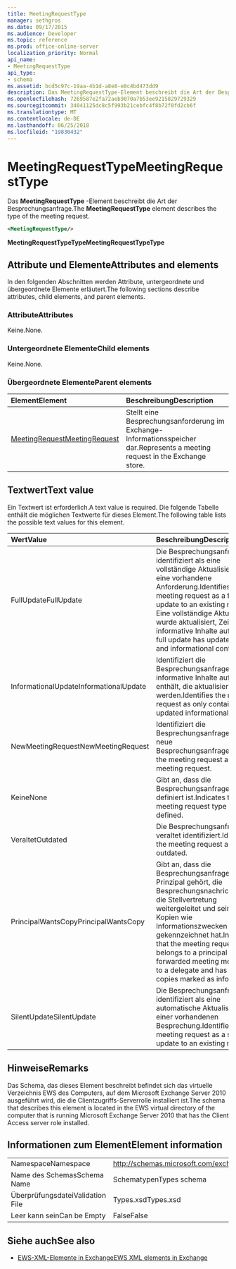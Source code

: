 ```yaml
---
title: MeetingRequestType
manager: sethgros
ms.date: 09/17/2015
ms.audience: Developer
ms.topic: reference
ms.prod: office-online-server
localization_priority: Normal
api_name:
- MeetingRequestType
api_type:
- schema
ms.assetid: bcd5c97c-19aa-4b1d-a8e8-e8c4bd473dd9
description: Das MeetingRequestType-Element beschreibt die Art der Besprechungsanfrage.
ms.openlocfilehash: 7269587e2fa72aeb9070a7b53ee9215829729329
ms.sourcegitcommit: 34041125dc8c5f993b21cebfc4f8b72f0fd2cb6f
ms.translationtype: MT
ms.contentlocale: de-DE
ms.lasthandoff: 06/25/2018
ms.locfileid: "19830432"
---
```

# <a name="meetingrequesttype"></a><span data-ttu-id="182dd-103">MeetingRequestType</span><span class="sxs-lookup"><span data-stu-id="182dd-103">MeetingRequestType</span></span>

<span data-ttu-id="182dd-104">Das **MeetingRequestType** -Element beschreibt die Art der Besprechungsanfrage.</span><span class="sxs-lookup"><span data-stu-id="182dd-104">The **MeetingRequestType** element describes the type of the meeting request.</span></span> 
  
```xml
<MeetingRequestType/>
```

 <span data-ttu-id="182dd-105">**MeetingRequestTypeType**</span><span class="sxs-lookup"><span data-stu-id="182dd-105">**MeetingRequestTypeType**</span></span>
## <a name="attributes-and-elements"></a><span data-ttu-id="182dd-106">Attribute und Elemente</span><span class="sxs-lookup"><span data-stu-id="182dd-106">Attributes and elements</span></span>

<span data-ttu-id="182dd-107">In den folgenden Abschnitten werden Attribute, untergeordnete und übergeordnete Elemente erläutert.</span><span class="sxs-lookup"><span data-stu-id="182dd-107">The following sections describe attributes, child elements, and parent elements.</span></span>
  
### <a name="attributes"></a><span data-ttu-id="182dd-108">Attribute</span><span class="sxs-lookup"><span data-stu-id="182dd-108">Attributes</span></span>

<span data-ttu-id="182dd-109">Keine.</span><span class="sxs-lookup"><span data-stu-id="182dd-109">None.</span></span>
  
### <a name="child-elements"></a><span data-ttu-id="182dd-110">Untergeordnete Elemente</span><span class="sxs-lookup"><span data-stu-id="182dd-110">Child elements</span></span>

<span data-ttu-id="182dd-111">Keine.</span><span class="sxs-lookup"><span data-stu-id="182dd-111">None.</span></span>
  
### <a name="parent-elements"></a><span data-ttu-id="182dd-112">Übergeordnete Elemente</span><span class="sxs-lookup"><span data-stu-id="182dd-112">Parent elements</span></span>

|<span data-ttu-id="182dd-113">**Element**</span><span class="sxs-lookup"><span data-stu-id="182dd-113">**Element**</span></span>|<span data-ttu-id="182dd-114">**Beschreibung**</span><span class="sxs-lookup"><span data-stu-id="182dd-114">**Description**</span></span>|
|:-----|:-----|
|[<span data-ttu-id="182dd-115">MeetingRequest</span><span class="sxs-lookup"><span data-stu-id="182dd-115">MeetingRequest</span></span>](meetingrequest.md) <br/> |<span data-ttu-id="182dd-116">Stellt eine Besprechungsanforderung im Exchange-Informationsspeicher dar.</span><span class="sxs-lookup"><span data-stu-id="182dd-116">Represents a meeting request in the Exchange store.</span></span>  <br/> |
   
## <a name="text-value"></a><span data-ttu-id="182dd-117">Textwert</span><span class="sxs-lookup"><span data-stu-id="182dd-117">Text value</span></span>

<span data-ttu-id="182dd-118">Ein Textwert ist erforderlich.</span><span class="sxs-lookup"><span data-stu-id="182dd-118">A text value is required.</span></span> <span data-ttu-id="182dd-119">Die folgende Tabelle enthält die möglichen Textwerte für dieses Element.</span><span class="sxs-lookup"><span data-stu-id="182dd-119">The following table lists the possible text values for this element.</span></span>
  
|<span data-ttu-id="182dd-120">**Wert**</span><span class="sxs-lookup"><span data-stu-id="182dd-120">**Value**</span></span>|<span data-ttu-id="182dd-121">**Beschreibung**</span><span class="sxs-lookup"><span data-stu-id="182dd-121">**Description**</span></span>|
|:-----|:-----|
|<span data-ttu-id="182dd-122">FullUpdate</span><span class="sxs-lookup"><span data-stu-id="182dd-122">FullUpdate</span></span>  <br/> |<span data-ttu-id="182dd-123">Die Besprechungsanfrage identifiziert als eine vollständige Aktualisierung auf eine vorhandene Anforderung.</span><span class="sxs-lookup"><span data-stu-id="182dd-123">Identifies the meeting request as a full update to an existing request.</span></span> <span data-ttu-id="182dd-124">Eine vollständige Aktualisierung wurde aktualisiert, Zeit und informative Inhalte aufweisen.</span><span class="sxs-lookup"><span data-stu-id="182dd-124">A full update has updated time and informational content.</span></span>  <br/> |
|<span data-ttu-id="182dd-125">InformationalUpdate</span><span class="sxs-lookup"><span data-stu-id="182dd-125">InformationalUpdate</span></span>  <br/> |<span data-ttu-id="182dd-126">Identifiziert die Besprechungsanfrage als informative Inhalte aufweisen, enthält, die aktualisiert werden.</span><span class="sxs-lookup"><span data-stu-id="182dd-126">Identifies the meeting request as only containing updated informational content.</span></span>  <br/> |
|<span data-ttu-id="182dd-127">NewMeetingRequest</span><span class="sxs-lookup"><span data-stu-id="182dd-127">NewMeetingRequest</span></span>  <br/> |<span data-ttu-id="182dd-128">Identifiziert die Besprechungsanfrage als eine neue Besprechungsanfrage.</span><span class="sxs-lookup"><span data-stu-id="182dd-128">Identifies the meeting request as a new meeting request.</span></span>  <br/> |
|<span data-ttu-id="182dd-129">Keine</span><span class="sxs-lookup"><span data-stu-id="182dd-129">None</span></span>  <br/> |<span data-ttu-id="182dd-130">Gibt an, dass die Besprechungsanfrage Typ nicht definiert ist.</span><span class="sxs-lookup"><span data-stu-id="182dd-130">Indicates that the meeting request type is not defined.</span></span>  <br/> |
|<span data-ttu-id="182dd-131">Veraltet</span><span class="sxs-lookup"><span data-stu-id="182dd-131">Outdated</span></span>  <br/> |<span data-ttu-id="182dd-132">Die Besprechungsanfrage als veraltet identifiziert.</span><span class="sxs-lookup"><span data-stu-id="182dd-132">Identifies the meeting request as outdated.</span></span>  <br/> |
|<span data-ttu-id="182dd-133">PrincipalWantsCopy</span><span class="sxs-lookup"><span data-stu-id="182dd-133">PrincipalWantsCopy</span></span>  <br/> |<span data-ttu-id="182dd-134">Gibt an, dass die Besprechungsanfrage zu einem Prinzipal gehört, die Besprechungsnachrichten an die Stellvertretung weitergeleitet und seinen Kopien wie Informationszwecken gekennzeichnet hat.</span><span class="sxs-lookup"><span data-stu-id="182dd-134">Indicates that the meeting request belongs to a principal who has forwarded meeting messages to a delegate and has his copies marked as informational.</span></span>  <br/> |
|<span data-ttu-id="182dd-135">SilentUpdate</span><span class="sxs-lookup"><span data-stu-id="182dd-135">SilentUpdate</span></span>  <br/> |<span data-ttu-id="182dd-136">Die Besprechungsanfrage identifiziert als eine automatische Aktualisierung einer vorhandenen Besprechung.</span><span class="sxs-lookup"><span data-stu-id="182dd-136">Identifies the meeting request as a silent update to an existing meeting.</span></span>  <br/> |
   
## <a name="remarks"></a><span data-ttu-id="182dd-137">Hinweise</span><span class="sxs-lookup"><span data-stu-id="182dd-137">Remarks</span></span>

<span data-ttu-id="182dd-138">Das Schema, das dieses Element beschreibt befindet sich das virtuelle Verzeichnis EWS des Computers, auf dem Microsoft Exchange Server 2010 ausgeführt wird, die die Clientzugriffs-Serverrolle installiert ist.</span><span class="sxs-lookup"><span data-stu-id="182dd-138">The schema that describes this element is located in the EWS virtual directory of the computer that is running Microsoft Exchange Server 2010 that has the Client Access server role installed.</span></span>
  
## <a name="element-information"></a><span data-ttu-id="182dd-139">Informationen zum Element</span><span class="sxs-lookup"><span data-stu-id="182dd-139">Element information</span></span>

|||
|:-----|:-----|
|<span data-ttu-id="182dd-140">Namespace</span><span class="sxs-lookup"><span data-stu-id="182dd-140">Namespace</span></span>  <br/> |http://schemas.microsoft.com/exchange/services/2006/types  <br/> |
|<span data-ttu-id="182dd-141">Name des Schemas</span><span class="sxs-lookup"><span data-stu-id="182dd-141">Schema Name</span></span>  <br/> |<span data-ttu-id="182dd-142">Schematypen</span><span class="sxs-lookup"><span data-stu-id="182dd-142">Types schema</span></span>  <br/> |
|<span data-ttu-id="182dd-143">Überprüfungsdatei</span><span class="sxs-lookup"><span data-stu-id="182dd-143">Validation File</span></span>  <br/> |<span data-ttu-id="182dd-144">Types.xsd</span><span class="sxs-lookup"><span data-stu-id="182dd-144">Types.xsd</span></span>  <br/> |
|<span data-ttu-id="182dd-145">Leer kann sein</span><span class="sxs-lookup"><span data-stu-id="182dd-145">Can be Empty</span></span>  <br/> |<span data-ttu-id="182dd-146">False</span><span class="sxs-lookup"><span data-stu-id="182dd-146">False</span></span>  <br/> |
   
## <a name="see-also"></a><span data-ttu-id="182dd-147">Siehe auch</span><span class="sxs-lookup"><span data-stu-id="182dd-147">See also</span></span>



- [<span data-ttu-id="182dd-148">EWS-XML-Elemente in Exchange</span><span class="sxs-lookup"><span data-stu-id="182dd-148">EWS XML elements in Exchange</span></span>](ews-xml-elements-in-exchange.md)


